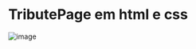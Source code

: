 # TributePage em html e css
![image](https://github.com/lucascarneiro88/TributePage/assets/115776364/a7406e80-3404-481b-b76c-9f63239b4392)
